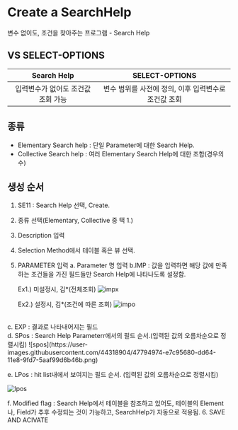 # Create a SearchHelp
 
 변수 없이도, 조건을 찾아주는 프로그램
    - Search Help    
 
 
## VS SELECT-OPTIONS
| Search Help |SELECT-OPTIONS|
|:---:|:---:|
| 입력변수가 없어도 조건값 조회 가능 |변수 범위를 사전에 정의, 이후 입력변수로 조건값 조회|

## 종류
- Elementary Search help : 단일 Parameter에 대한 Search Help.
- Collective Search help : 여러 Elementary Search Help에 대한 조합(경우의 수) 


## 생성 순서
1. SE11 : Search Help 선택, Create.
2. 종류 선택(Elementary, Collective 중 택 1.)
3. Description 입력
4. Selection Method에서 테이블 혹은 뷰 선택.
5. PARAMETER 입력
   a. Parameter 명 입력
   b.IMP : 값을 입력하면 해당 값에 만족하는 조건들을 가진 필드들만 Search Help에 나타나도록 설정함. 
   
    Ex1.) 미설정시, 김*(전체조회)
![impx](https://user-images.githubusercontent.com/44318904/47795011-fa439000-dd64-11e8-9336-3e3ceb84e51c.png)

    Ex2.) 설정시, 김*(조건에 따른 조회)
![impo](https://user-images.githubusercontent.com/44318904/47794996-f283eb80-dd64-11e8-9a14-af38331ac64d.png)
</br>
   c.	EXP : 결과로 나타내어지는 필드 
   </br>
   d.	SPos : Search Help Parameterr에서의 필드 순서.(입력된 값의 오름차순으로 정렬시킴)
![spos](https://user-images.githubusercontent.com/44318904/47794974-e7c95680-dd64-11e8-9fd7-5aaf99d6b46b.png)

   e.	LPos : hit list내에서 보여지는 필드 순서. (입력된 값의 오름차순으로 정렬시킴)
   
   ![lpos](https://user-images.githubusercontent.com/44318904/47794923-c9635b00-dd64-11e8-9a8c-5e701f6711a7.png)

   f.	Modified flag : Search Help에서 테이블을 참조하고 있어도, 테이블의 Element나, Field가 추후 수정되는 것이 가능하고, SearchHelp가 자동으로 적용됨.
6. SAVE AND ACIVATE
 


